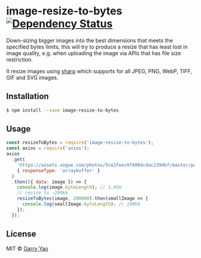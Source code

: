 # image-resize-to-bytes [![Dependency Status][daviddm-image]][daviddm-url]

Down-sizing bigger images into the best dimensions that meets the specified bytes limits,
this will try to produce a resize that has least lost in image quality, e.g. when uploading the image via APIs that has file size restriction.

It resize images using [sharp](https://sharp.pixelplumbing.com/en/stable/) which supports for all JPEG, PNG, WebP, TIFF, GIF and SVG images.

## Installation

```sh
$ npm install --save image-resize-to-bytes
```

## Usage

```js
const resizeToBytes = require('image-resize-to-bytes');
const axios = require('axios');
axios
  .get(
    'https://assets.vogue.com/photos/5ce2feec0f6084cdac2394bf/master/pass/00016-BURBERRY-RESORT-2020-LONDON.jpg',
    { responseType: 'arraybuffer' }
  )
  .then(({ data: image }) => {
    console.log(image.byteLength); // 1.05m
    // resize to ~200kb
    resizeToBytes(image, 200000).then(smallImage => {
      console.log(smallImage.byteLength); // 190kb
    });
  });
```

## License

MIT © [Garry Yao]()


[daviddm-image]: https://david-dm.org/andre-mchill/image-resize-to-bytes.svg?theme=shields.io
[daviddm-url]: https://david-dm.org/andre-mchill/image-resize-to-bytes
